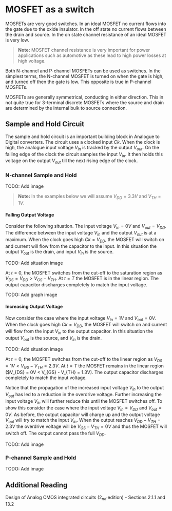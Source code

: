 # MOSFET as a switch

MOSFETs are very good switches. In an ideal MOSFET no current flows into the gate due to the oxide insulator. In the off state no current flows between the drain and source. In the on state channel resistance of an ideal MOSFET is very low.

>**Note:** MOSFET channel resistance is very important for power applications such as automotive as these lead to high power losses at high voltage.

Both N-channel and P-channel MOSFETs can be used as switches. In the simplest terms, the N-channel MOSFET is turned on when the gate is high, and turned off then the gate is low. This opposite is true in P-channel MOSFETs.

MOSFETs are generally symmetrical, conducting in either direction. This in not quite true for 3-terminal discrete MOSFETs where the source and drain are determined by the internal bulk to source connection. 

## Sample and Hold Circuit

The sample and hold circuit is an important building block in Analogue to Digital converters. The circuit uses a clocked input $Ck$. When the clock is high, the analogue input voltage $V_{in}$ is tracked by the output $V_{out}$. On the falling edge of the clock the circuit samples the input $V_{in}$. It then holds this voltage on the output $V_{out}$ till the next rising edge of the clock.

### N-channel Sample and Hold

TODO: Add image


>**Note:** In the examples below we will assume $V_{DD} = 3.3V$ and $V_{TH} = 1V$.

#### Falling Output Voltage

Consider the following situation. The input voltage $V_{in} = 0V$ and $V_{out} = V_{DD}$. The difference between the input voltage $V_{in}$ and the output $V_{out}$ is at a maximum. When the clock goes high $Ck = V_{DD}$, the MOSFET will switch on and current will flow from the capacitor to the input. In this situation the output $V_{out}$ is the drain, and input $V_{in}$ is the source.

TODO: Add situation image

At $t=0$, the MOSFET switches from the cut-off to the saturation region as $V_{DS} = V_{DD} > V_{GS} - V_{TH}$. At $t = T$ the MOSFET is in the linear region. The output capacitor discharges completely to match the input voltage.

TODO: Add graph image

#### Increasing Output Voltage

Now consider the case where the input voltage $V_{in} = 1V$ and $V_{out} = 0V$. When the clock goes high $Ck = V_{DD}$, the MOSFET will switch on and current will flow from the input $V_{in}$ to the output capacitor. In this situation the output $V_{out}$ is the source, and $V_{in}$ is the drain.

TODO: Add situation image

At $t=0$, the MOSFET switches from the cut-off to the linear region as $V_{DS} = 1V < V_{GS} - V_{TH} = 2.3V$. At $t = T$ the MOSFET remains in the linear region ($V_{DS} = 0V < V_{GS} - V_{TH} = 1.3V). The output capacitor discharges completely to match the input voltage.

Notice that the propagation of the increased input voltage $V_{in}$ to the output $V_{out}$ has led to a reduction in the overdrive voltage. Further increasing the input voltage $V_{in}$ will further reduce this until the MOSFET switches off. To show this consider the case where the input voltage $V_{in} = V_{DD}$ and $V_{out} = 0V$. As before, the output capacitor will charge up and the output voltage $V_{out}$ will try to match the input $V_{in}$. When the output reaches $V_{DD} - V_{TH} = 2.3V$ the overdrive voltage will be $V_{GS} - V_{TH} = 0V$ and thus the MOSFET will switch off. The output cannot pass the full $V_{DD}$. 

TODO: Add image

### P-channel Sample and Hold

TODO: Add image


## Additional Reading

Design of Analog CMOS integrated circuits ($2_{nd}$ edition) - Sections 2.1.1 and 13.2
